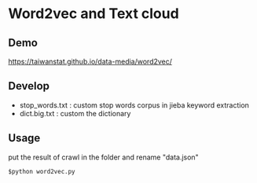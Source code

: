 #  Word2vec and Text cloud
## Demo
https://taiwanstat.github.io/data-media/word2vec/

## Develop
- stop_words.txt : custom stop words corpus in jieba keyword extraction
- dict.big.txt : custom the dictionary

##  Usage
put the result of crawl in the folder and rename "data.json"
```
$python word2vec.py
```
